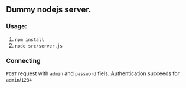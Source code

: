 ## Dummy nodejs server.

### Usage:

1. `npm install`
2. `node src/server.js`

### Connecting

`POST` request with `admin` and `password` fiels.
Authentication succeeds for `admin`/`1234`
